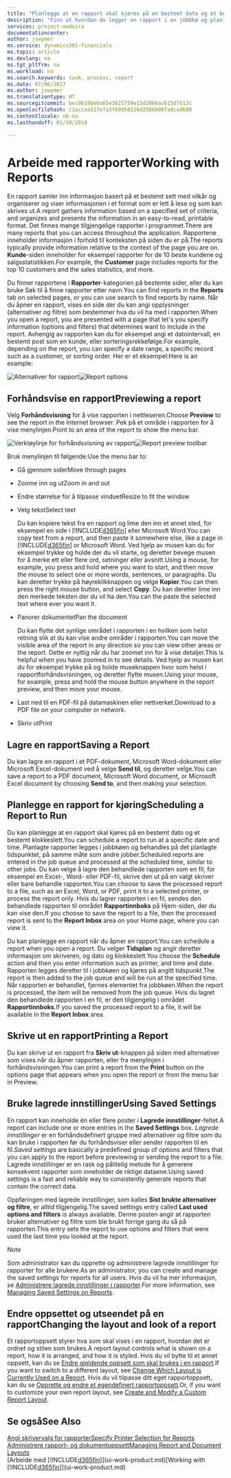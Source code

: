 ```yaml
---
title: "Planlegge at en rapport skal kjøres på en bestemt dato og et bestemt klokkeslett | Microsoft-dokumentasjon"
description: "Finn ut hvordan du legger en rapport i en jobbkø og planlegger at den skal behandles på en bestemt dato og et bestemt klokkeslett."
services: project-madeira
documentationcenter: 
author: jswymer
ms.service: dynamics365-financials
ms.topic: article
ms.devlang: na
ms.tgt_pltfrm: na
ms.workload: na
ms.search.keywords: task, process, report
ms.date: 07/06/2017
ms.author: jswymer
ms.translationtype: HT
ms.sourcegitcommit: bec0619be0a65e3625759e13d2866ac615d7513c
ms.openlocfilehash: c1accaa517efa3fb9958316d2586b06fa8cadb80
ms.contentlocale: nb-no
ms.lasthandoff: 01/30/2018

---
```

# <a name="working-with-reports"></a><span data-ttu-id="3292e-103">Arbeide med rapporter</span><span class="sxs-lookup"><span data-stu-id="3292e-103">Working with Reports</span></span>
<span data-ttu-id="3292e-104">En rapport samler inn informasjon basert på et bestemt sett med vilkår og organiserer og viser informasjonen i et format som er lett å lese og som kan skrives ut.</span><span class="sxs-lookup"><span data-stu-id="3292e-104">A report gathers information based on a specified set of criteria, and organizes and presents the information in an easy-to-read, printable format.</span></span> <span data-ttu-id="3292e-105">Det finnes mange tilgjengelige rapporter i programmet.</span><span class="sxs-lookup"><span data-stu-id="3292e-105">There are many reports that you can access throughout the application.</span></span> <span data-ttu-id="3292e-106">Rapportene inneholder informasjon i forhold til konteksten på siden du er på.</span><span class="sxs-lookup"><span data-stu-id="3292e-106">The reports typically provide information relative to the context of the page you are on.</span></span> <span data-ttu-id="3292e-107">**Kunde**-siden inneholder for eksempel rapporter for de 10 beste kundene og salgsstatistikken.</span><span class="sxs-lookup"><span data-stu-id="3292e-107">For example, the **Customer** page includes reports for the top 10 customers and the sales statistics, and more.</span></span>

<span data-ttu-id="3292e-108">Du finner rapportene i **Rapporter**-kategorien på bestemte sider, eller du kan bruke Søk til å finne rapporter etter navn.</span><span class="sxs-lookup"><span data-stu-id="3292e-108">You can find reports in the **Reports** tab on selected pages, or you can use search to find reports by name.</span></span> <span data-ttu-id="3292e-109">Når du åpner en rapport, vises en side der du kan angi opplysninger (alternativer og filtre) som bestemmer hva du vil ha med i rapporten.</span><span class="sxs-lookup"><span data-stu-id="3292e-109">When you open a report, you are presented with a page that let's you specify information (options and filters) that determines want to include in the report.</span></span> <span data-ttu-id="3292e-110">Avhengig av rapporten kan du for eksempel angi et datointervall, en bestemt post som en kunde, eller sorteringsrekkefølge.</span><span class="sxs-lookup"><span data-stu-id="3292e-110">For example, depending on the report, you can specify a date range, a specific record such as a customer, or sorting order.</span></span> <span data-ttu-id="3292e-111">Her er et eksempel:</span><span class="sxs-lookup"><span data-stu-id="3292e-111">Here is an example:</span></span>

<span data-ttu-id="3292e-112">![Alternativer for rapport](media/report_options.png "Alternativer for rapport")</span><span class="sxs-lookup"><span data-stu-id="3292e-112">![Report options](media/report_options.png "Report options")</span></span>

## <a name="previewing-a-report"></a><span data-ttu-id="3292e-113">Forhåndsvise en rapport</span><span class="sxs-lookup"><span data-stu-id="3292e-113">Previewing a report</span></span>
<span data-ttu-id="3292e-114">Velg **Forhåndsvisning** for å vise rapporten i nettleseren.</span><span class="sxs-lookup"><span data-stu-id="3292e-114">Choose **Preview** to see the report in the Internet browser.</span></span> <span data-ttu-id="3292e-115">Pek på et område i rapporten for å vise menylinjen.</span><span class="sxs-lookup"><span data-stu-id="3292e-115">Point to an area of the report to show the menu bar.</span></span>  

<span data-ttu-id="3292e-116">![Verktøylinje for forhåndsvisning av rapport](media/report_viewer.png "Verktøylinje for forhåndsvisning av rapport")</span><span class="sxs-lookup"><span data-stu-id="3292e-116">![Report preview toolbar](media/report_viewer.png "Report preview toolbar")</span></span>

<span data-ttu-id="3292e-117">Bruk menylinjen til følgende:</span><span class="sxs-lookup"><span data-stu-id="3292e-117">Use the menu bar to:</span></span>

-   <span data-ttu-id="3292e-118">Gå gjennom sider</span><span class="sxs-lookup"><span data-stu-id="3292e-118">Move through pages</span></span>
-   <span data-ttu-id="3292e-119">Zoome inn og ut</span><span class="sxs-lookup"><span data-stu-id="3292e-119">Zoom in and out</span></span>
-   <span data-ttu-id="3292e-120">Endre størrelse for å tilpasse vinduet</span><span class="sxs-lookup"><span data-stu-id="3292e-120">Resize to fit the window</span></span>
-   <span data-ttu-id="3292e-121">Velg tekst</span><span class="sxs-lookup"><span data-stu-id="3292e-121">Select text</span></span>

    <span data-ttu-id="3292e-122">Du kan kopiere tekst fra en rapport og lime den inn et annet sted, for eksempel en side i [!INCLUDE[d365fin](includes/d365fin_md.md)] eller Microsoft Word.</span><span class="sxs-lookup"><span data-stu-id="3292e-122">You can copy text from a report, and then paste it somewhere else, like a page in [!INCLUDE[d365fin](includes/d365fin_md.md)] or Microsoft Word.</span></span>  <span data-ttu-id="3292e-123">Ved hjelp av musen kan du for eksempel trykke og holde der du vil starte, og deretter bevege musen for å merke ett eller flere ord, setninger eller avsnitt.</span><span class="sxs-lookup"><span data-stu-id="3292e-123">Using a mouse, for example, you press and hold where you want to start, and then move the mouse to select one or more words, sentences, or paragraphs.</span></span> <span data-ttu-id="3292e-124">Du kan deretter trykke på høyreklikknappen og velge **Kopier**.</span><span class="sxs-lookup"><span data-stu-id="3292e-124">You can then press the right mouse button, and select **Copy**.</span></span> <span data-ttu-id="3292e-125">Du kan deretter lime inn den merkede teksten der du vil ha den.</span><span class="sxs-lookup"><span data-stu-id="3292e-125">You can the paste the selected text where ever you want it.</span></span>
-   <span data-ttu-id="3292e-126">Panorer dokumentet</span><span class="sxs-lookup"><span data-stu-id="3292e-126">Pan the document</span></span>

    <span data-ttu-id="3292e-127">Du kan flytte det synlige området i rapporten i en hvilken som helst retning slik at du kan vise andre områder i rapporten.</span><span class="sxs-lookup"><span data-stu-id="3292e-127">You can move the visible area of the report in any direction so you can view other areas or the report.</span></span> <span data-ttu-id="3292e-128">Dette er nyttig når du har zoomet inn for å vise detaljer.</span><span class="sxs-lookup"><span data-stu-id="3292e-128">This is helpful when you have zoomed in to see details.</span></span>  <span data-ttu-id="3292e-129">Ved hjelp av musen kan du for eksempel trykke på og holde museknappen hvor som helst i rapportforhåndsvisningen, og deretter flytte musen.</span><span class="sxs-lookup"><span data-stu-id="3292e-129">Using your mouse, for example, press and hold the mouse button anywhere in the report preview, and then move your mouse.</span></span>

-   <span data-ttu-id="3292e-130">Last ned til en PDF-fil på datamaskinen eller nettverket.</span><span class="sxs-lookup"><span data-stu-id="3292e-130">Download to a PDF file on your computer or network.</span></span>
-   <span data-ttu-id="3292e-131">Skriv ut</span><span class="sxs-lookup"><span data-stu-id="3292e-131">Print</span></span>


## <a name="saving-a-report"></a><span data-ttu-id="3292e-132">Lagre en rapport</span><span class="sxs-lookup"><span data-stu-id="3292e-132">Saving a Report</span></span>
<span data-ttu-id="3292e-133">Du kan lagre en rapport i et PDF-dokument, Microsoft Word-dokument eller Microsoft Excel-dokument ved å velge **Send til**, og deretter velge.</span><span class="sxs-lookup"><span data-stu-id="3292e-133">You can save a report to a PDF document, Microsoft Word document, or Microsoft Excel document by choosing **Send to**, and then making your selection.</span></span>

## <a name="ScheduleReport"></a> <span data-ttu-id="3292e-134">Planlegge en rapport for kjøring</span><span class="sxs-lookup"><span data-stu-id="3292e-134">Scheduling a Report to Run</span></span>
<span data-ttu-id="3292e-135">Du kan planlegge at en rapport skal kjøres på en bestemt dato og et bestemt klokkeslett.</span><span class="sxs-lookup"><span data-stu-id="3292e-135">You can schedule a report to run at a specific date and time.</span></span> <span data-ttu-id="3292e-136">Planlagte rapporter legges i jobbkøen og behandles på det planlagte tidspunktet, på samme måte som andre jobber.</span><span class="sxs-lookup"><span data-stu-id="3292e-136">Scheduled reports are entered in the job queue and processed at the scheduled time, similar to other jobs.</span></span> <span data-ttu-id="3292e-137">Du kan velge å lagre den behandlede rapporten som en fil, for eksempel en Excel-, Word- eller PDF-fil, skrive den ut på en valgt skriver eller bare behandle rapporten.</span><span class="sxs-lookup"><span data-stu-id="3292e-137">You can choose to save the processed report to a file, such as an Excel, Word, or PDF, print it to a selected printer, or process the report only.</span></span> <span data-ttu-id="3292e-138">Hvis du lagrer rapporten i en fil, sendes den behandlede rapporten til området **Rapportinnboks** på Hjem-siden, der du kan vise den.</span><span class="sxs-lookup"><span data-stu-id="3292e-138">If you choose to save the report to a file, then the processed report is sent to the **Report Inbox** area on your Home page, where you can view it.</span></span>

<span data-ttu-id="3292e-139">Du kan planlegge en rapport når du åpner en rapport.</span><span class="sxs-lookup"><span data-stu-id="3292e-139">You can schedule a report when you open a report.</span></span> <span data-ttu-id="3292e-140">Du velger **Tidsplan** og angir deretter informasjon om skriveren, og dato og klokkeslett.</span><span class="sxs-lookup"><span data-stu-id="3292e-140">You choose the **Schedule** action and then you enter information such as printer, and time and date.</span></span> <span data-ttu-id="3292e-141">Rapporten legges deretter til i jobbkøen og kjøres på angitt tidspunkt.</span><span class="sxs-lookup"><span data-stu-id="3292e-141">The report is then added to the job queue and will be run at the specified time.</span></span> <span data-ttu-id="3292e-142">Når rapporten er behandlet, fjernes elementet fra jobbkøen.</span><span class="sxs-lookup"><span data-stu-id="3292e-142">When the report is processed, the item will be removed from the job queue.</span></span> <span data-ttu-id="3292e-143">Hvis du lagret den behandlede rapporten i en fil, er den tilgjengelig i området **Rapportinnboks**.</span><span class="sxs-lookup"><span data-stu-id="3292e-143">If you saved the processed report to a file, it will be available in the **Report Inbox** area.</span></span>

## <a name="PrintReport"></a><span data-ttu-id="3292e-144">Skrive ut en rapport</span><span class="sxs-lookup"><span data-stu-id="3292e-144">Printing a Report</span></span>
<span data-ttu-id="3292e-145">Du kan skrive ut en rapport fra **Skriv ut**-knappen på siden med alternativer som vises når du åpner rapporten, eller fra menylinjen i forhåndsvisningen.</span><span class="sxs-lookup"><span data-stu-id="3292e-145">You can print a report from the **Print** button on the options page that appears when you open the report or from the menu bar in Preview.</span></span>

## <a name="using-saved-settings"></a><span data-ttu-id="3292e-146">Bruke lagrede innstillinger</span><span class="sxs-lookup"><span data-stu-id="3292e-146">Using Saved Settings</span></span>
<span data-ttu-id="3292e-147">En rapport kan inneholde én eller flere poster i **Lagrede innstillinger**-feltet.</span><span class="sxs-lookup"><span data-stu-id="3292e-147">A report can include one or more entries in the **Saved Settings** box.</span></span> <span data-ttu-id="3292e-148">*Lagrede innstillinger* er en forhåndsdefinert gruppe med alternativer og filtre som du kan bruke i rapporten før du forhåndsviser eller sender rapporten til en fil.</span><span class="sxs-lookup"><span data-stu-id="3292e-148">*Saved settings* are basically a predefined group of options and filters that you can apply to the report before previewing or sending the report to a file.</span></span> <span data-ttu-id="3292e-149">Lagrede innstillinger er en rask og pålitelig metode for å generere konsekvent rapporter som inneholder de riktige dataene.</span><span class="sxs-lookup"><span data-stu-id="3292e-149">Using saved settings is a fast and reliable way to consistently generate reports that contain the correct data.</span></span>

<span data-ttu-id="3292e-150">Oppføringen med lagrede innstillinger, som kalles **Sist brukte alternativer og filtre**, er alltid tilgjengelig.</span><span class="sxs-lookup"><span data-stu-id="3292e-150">The saved settings entry called **Last used options and filters** is always available.</span></span> <span data-ttu-id="3292e-151">Denne posten angir at rapporten bruker alternativer og filtre som ble brukt forrige gang du så på rapporten.</span><span class="sxs-lookup"><span data-stu-id="3292e-151">This entry sets the report to use options and filters that were used the last time you looked at the report.</span></span>

>[!NOTE]
><span data-ttu-id="3292e-152">Som administrator kan du opprette og administrere lagrede innstillinger for rapporter for alle brukere.</span><span class="sxs-lookup"><span data-stu-id="3292e-152">As an administrator, you can create and manage the saved settings for reports for all users.</span></span> <span data-ttu-id="3292e-153">Hvis du vil ha mer informasjon, se [Administrere lagrede innstillinger i rapporter](reports-saving-reusing-settings.md).</span><span class="sxs-lookup"><span data-stu-id="3292e-153">For more information, see [Managing Saved Settings on Reports](reports-saving-reusing-settings.md).</span></span>

## <a name="changing-the-layout-and-look-of-a-report"></a><span data-ttu-id="3292e-154">Endre oppsettet og utseendet på en rapport</span><span class="sxs-lookup"><span data-stu-id="3292e-154">Changing the layout and look of a report</span></span>
<span data-ttu-id="3292e-155">Et rapportoppsett styrer hva som skal vises i en rapport, hvordan det er ordnet og stilen som brukes.</span><span class="sxs-lookup"><span data-stu-id="3292e-155">A report layout controls what is shown on a report, how it is arranged, and how it is styled.</span></span> <span data-ttu-id="3292e-156">Hvis du vil bytte til et annet oppsett, kan du se [Endre gjeldende oppsett som skal brukes i en rapport](ui-how-change-layout-currently-used-report.md).</span><span class="sxs-lookup"><span data-stu-id="3292e-156">If you want to switch to a different layout, see [Change Which Layout is Currently Used on a Report](ui-how-change-layout-currently-used-report.md).</span></span> <span data-ttu-id="3292e-157">Hvis du vil tilpasse ditt eget rapportoppsett, kan du se [Opprette og endre et egendefinert rapportoppsett](ui-how-create-custom-report-layout.md).</span><span class="sxs-lookup"><span data-stu-id="3292e-157">Or, if you want to customize your own report layout, see [Create and Modify a Custom Report Layout](ui-how-create-custom-report-layout.md).</span></span>

## <a name="see-also"></a><span data-ttu-id="3292e-158">Se også</span><span class="sxs-lookup"><span data-stu-id="3292e-158">See Also</span></span>
[<span data-ttu-id="3292e-159">Angi skrivervalg for rapporter</span><span class="sxs-lookup"><span data-stu-id="3292e-159">Specify Printer Selection for Reports</span></span>](ui-specify-printer-selection-reports.md)  
[<span data-ttu-id="3292e-160">Administrere rapport- og dokumentoppsett</span><span class="sxs-lookup"><span data-stu-id="3292e-160">Managing Report and Document Layouts</span></span>](ui-manage-report-layouts.md)  
<span data-ttu-id="3292e-161">[Arbeide med [!INCLUDE[d365fin](includes/d365fin_md.md)]](ui-work-product.md)</span><span class="sxs-lookup"><span data-stu-id="3292e-161">[Working with [!INCLUDE[d365fin](includes/d365fin_md.md)]](ui-work-product.md)</span></span>

